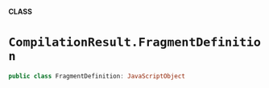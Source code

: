 **CLASS**

# `CompilationResult.FragmentDefinition`

```swift
public class FragmentDefinition: JavaScriptObject
```
